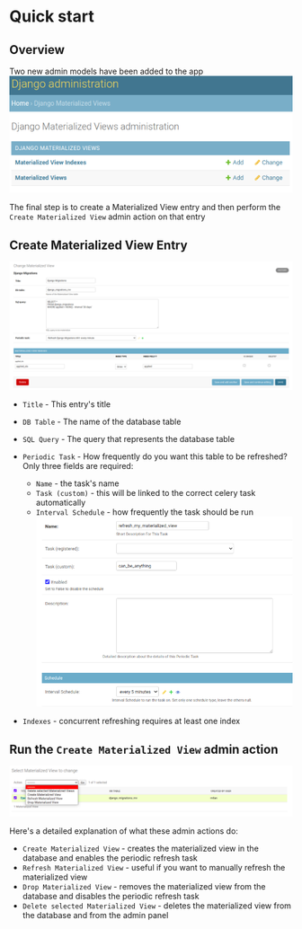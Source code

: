 # Quick start

## Overview

Two new admin models have been added to the app
![](images/mv_admin_page.png)

The final step is to create a Materialized View entry and then perform the 
`Create Materialized View` admin action on that entry

## Create Materialized View Entry
![](images/mv_creation.png)

* `Title` - This entry's title
* `DB Table` - The name of the database table
* `SQL Query` - The query that represents the database table
* `Periodic Task` - How frequently do you want this table to be refreshed? Only three fields are required:
    * `Name` - the task's name
    * `Task (custom)` - this will be linked to the correct celery task automatically
    * `Interval Schedule` - how frequently the task should be run
    ![img.png](images/mv_interval.png)

* `Indexes` -  concurrent refreshing requires at least one index


## Run the `Create Materialized View` admin action

![img.png](images/mv_actions.png)

Here's a detailed explanation of what these admin actions do:

* `Create Materialized View` - creates the materialized view in the database and enables the periodic refresh task
* `Refresh Materialized View` - useful if you want to manually refresh the materialized view
* `Drop Materialized View` - removes the materialized view from the database and disables the periodic refresh task
* `Delete selected Materialized View` - deletes the materialized view from the database and from the admin panel